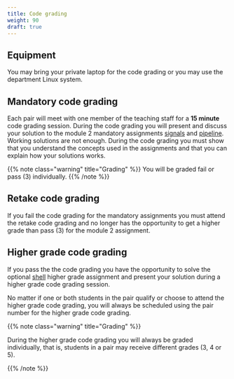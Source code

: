 ```yaml
---
title: Code grading
weight: 90
draft: true
---
```



## Equipment 

You may bring your private laptop for the code grading or you may use the
department Linux system. 


## Mandatory code grading

Each pair will meet with one member of the teaching staff
for a **15 minute** code grading session. During the code grading you
will present and discuss your solution to the module 2 mandatory assignments [signals](../signals) and [pipeline](../pipeline). 
Working solutions are not enough. During
the code grading you must show that you understand the concepts used in the
assignments and that you can explain how your solutions works.

{{% note class="warning" title="Grading" %}}
You will be graded fail or pass (3) individually. 
{{% /note %}}

## Retake code grading

If you fail the code
grading for the mandatory assignments you must attend the retake code grading
and no longer has
the opportunity to get a higher grade than pass (3) for the module 2 assignment.

## Higher grade code grading

If you pass the the code grading you have the opportunity to solve the optional [shell](../shell) higher grade assignment 
and present your solution during a higher grade code grading session.

No matter if one or both students in the pair qualify or choose to attend the
higher grade code grading, you will always be scheduled using the pair number
for the higher grade code grading.

{{% note class="warning" title="Grading" %}}

During the higher grade code grading you will always be graded
individually, that is, students in a pair may receive different grades (3, 4 or 5).

{{% /note %}}

<!--
## Detailed schedules 

Detailed schedules for both the mandatory code grading, retake code grading and
higher grade code grading will be published on the course page in
Studentportalen. In These detailed schedules you will at what time your pair is scheduled for code grading. 

{{% note class="warning" title="Be ready 15 minutes early" %}}

Each pair should be ready **outside** the Linux lab 15 minutes before their
scheduled time slot. If a pair is late, one of the early pairs will take their
place. 

{{% /note %}}

-->
